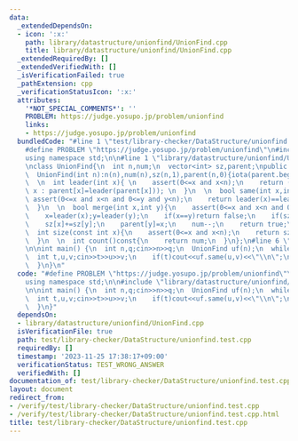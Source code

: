 ```yaml
---
data:
  _extendedDependsOn:
  - icon: ':x:'
    path: library/datastructure/unionfind/UnionFind.cpp
    title: library/datastructure/unionfind/UnionFind.cpp
  _extendedRequiredBy: []
  _extendedVerifiedWith: []
  _isVerificationFailed: true
  _pathExtension: cpp
  _verificationStatusIcon: ':x:'
  attributes:
    '*NOT_SPECIAL_COMMENTS*': ''
    PROBLEM: https://judge.yosupo.jp/problem/unionfind
    links:
    - https://judge.yosupo.jp/problem/unionfind
  bundledCode: "#line 1 \"test/library-checker/DataStructure/unionfind.test.cpp\"\n\
    #define PROBLEM \"https://judge.yosupo.jp/problem/unionfind\"\n#include <bits/stdc++.h>\n\
    using namespace std;\n\n#line 1 \"library/datastructure/unionfind/UnionFind.cpp\"\
    \nclass UnionFind{\n  int n,num;\n  vector<int> sz,parent;\npublic:\n  UnionFind()=default;\n\
    \  UnionFind(int n):n(n),num(n),sz(n,1),parent(n,0){iota(parent.begin(),parent.end(),0);}\n\
    \  \n  int leader(int x){ \n    assert(0<=x and x<n);\n    return (x==parent[x]?\
    \ x : parent[x]=leader(parent[x])); \n  }\n  \n  bool same(int x,int y){\n   \
    \ assert(0<=x and x<n and 0<=y and y<n);\n    return leader(x)==leader(y); \n\
    \  }\n  \n  bool merge(int x,int y){\n    assert(0<=x and x<n and 0<=y and y<n);\n\
    \    x=leader(x);y=leader(y);\n    if(x==y)return false;\n    if(sz[x]<sz[y])swap(x,y);\n\
    \    sz[x]+=sz[y];\n    parent[y]=x;\n    num--;\n    return true;\n  }\n  \n\
    \  int size(const int x){\n    assert(0<=x and x<n);\n    return sz[leader(x)];\n\
    \  }\n  \n  int count()const{\n    return num;\n  }\n};\n#line 6 \"test/library-checker/DataStructure/unionfind.test.cpp\"\
    \n\nint main() {\n  int n,q;cin>>n>>q;\n  UnionFind uf(n);\n  while(q--){\n  \
    \  int t,u,v;cin>>t>>u>>v;\n    if(t)cout<<uf.same(u,v)<<\"\\n\";\n    else uf.merge(u,v);\n\
    \  }\n}\n"
  code: "#define PROBLEM \"https://judge.yosupo.jp/problem/unionfind\"\n#include <bits/stdc++.h>\n\
    using namespace std;\n\n#include \"library/datastructure/unionfind/UnionFind.cpp\"\
    \n\nint main() {\n  int n,q;cin>>n>>q;\n  UnionFind uf(n);\n  while(q--){\n  \
    \  int t,u,v;cin>>t>>u>>v;\n    if(t)cout<<uf.same(u,v)<<\"\\n\";\n    else uf.merge(u,v);\n\
    \  }\n}"
  dependsOn:
  - library/datastructure/unionfind/UnionFind.cpp
  isVerificationFile: true
  path: test/library-checker/DataStructure/unionfind.test.cpp
  requiredBy: []
  timestamp: '2023-11-25 17:38:17+09:00'
  verificationStatus: TEST_WRONG_ANSWER
  verifiedWith: []
documentation_of: test/library-checker/DataStructure/unionfind.test.cpp
layout: document
redirect_from:
- /verify/test/library-checker/DataStructure/unionfind.test.cpp
- /verify/test/library-checker/DataStructure/unionfind.test.cpp.html
title: test/library-checker/DataStructure/unionfind.test.cpp
---
```

